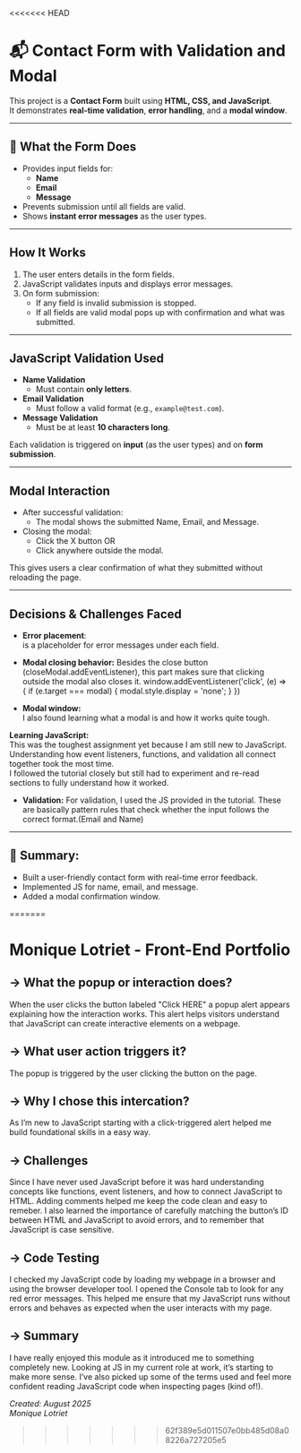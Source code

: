 <<<<<<< HEAD
# 📬 Contact Form with Validation and Modal

This project is a **Contact Form** built using **HTML, CSS, and JavaScript**.  
It demonstrates **real-time validation**, **error handling**, and a **modal window**.

---

## 📝 What the Form Does
- Provides input fields for:
  - **Name**
  - **Email**
  - **Message**
- Prevents submission until all fields are valid.
- Shows **instant error messages** as the user types.

---

## How It Works
1. The user enters details in the form fields.
2. JavaScript validates inputs and displays error messages.
3. On form submission:
   - If any field is invalid submission is stopped. 
   - If all fields are valid modal pops up with confirmation and what was submitted.

---

## JavaScript Validation Used
- **Name Validation**
  - Must contain **only letters**.
- **Email Validation**
  - Must follow a valid format (e.g., `example@test.com`).
- **Message Validation**
  - Must be at least **10 characters long**.

Each validation is triggered on **input** (as the user types) and on **form submission**.

---

## Modal Interaction
- After successful validation:
  - The modal shows the submitted Name, Email, and Message.
- Closing the modal:
  - Click the X button OR
  - Click anywhere outside the modal.

This gives users a clear confirmation of what they submitted without reloading the page.

---

## Decisions & Challenges Faced

- **Error placement**:  
<small class="error"></small> is a placeholder for error messages under each field.

- **Modal closing behavior:** 
Besides the close button (closeModal.addEventListener), this part makes sure that clicking outside the modal also closes it.
window.addEventListener('click', (e) => {
    if (e.target === modal) {
        modal.style.display = 'none';
    }
})

- **Modal window:**  
  I also found learning what a modal is and how it works quite tough.  

**Learning JavaScript:**  
  This was the toughest assignment yet because I am still new to JavaScript.  
  Understanding how event listeners, functions, and validation all connect together took the most time.  
  I followed the tutorial closely but still had to experiment and re-read sections to fully understand how it worked.  

- **Validation:** 
For validation, I used the JS provided in the tutorial. These are basically pattern rules that check whether the input follows the correct format.(Email and Name)
---

## 🚀 Summary:
- Built a user-friendly contact form with real-time error feedback.  
- Implemented JS for name, email, and message.  
- Added a modal confirmation window.


=======
# Monique Lotriet - Front-End Portfolio

## → What the popup or interaction does?
When the user clicks the button labeled "Click HERE" a popup alert appears explaining how the interaction works. This alert helps visitors understand that JavaScript can create interactive elements on a webpage.

## →	What user action triggers it?
The popup is triggered by the user clicking the button on the page. 

## → Why I chose this intercation? 
As I’m new to JavaScript starting with a click-triggered alert helped me build foundational skills in a easy way.

## → Challenges
Since I have never used JavaScript before it was hard understanding concepts like functions, event listeners, and how to connect JavaScript to HTML. Adding comments helped me keep the code clean and easy to remeber. I also learned the importance of carefully matching the button’s ID between HTML and JavaScript to avoid errors, and to remember that JavaScript is case sensitive.

## → Code Testing
I checked my JavaScript code by loading my webpage in a browser and using the browser developer tool. I opened the Console tab to look for any red error messages. This helped me ensure that my JavaScript runs without errors and behaves as expected when the user interacts with my page.

## → Summary
I have really enjoyed this module as it introduced me to something completely new. Looking at JS in my current role at work, it’s starting to make more sense. I’ve also picked up some of the terms used and feel more confident reading JavaScript code when inspecting pages (kind of!).

*Created: August 2025*  
*Monique Lotriet*
>>>>>>> 62f389e5d011507e0bb485d08a08226a727205e5
